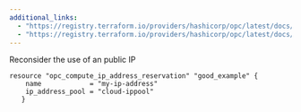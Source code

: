 ```yaml
---
additional_links: 
  - "https://registry.terraform.io/providers/hashicorp/opc/latest/docs/resources/opc_compute_ip_address_reservation"
  - "https://registry.terraform.io/providers/hashicorp/opc/latest/docs/resources/opc_compute_instance"
---
```


Reconsider the use of an public IP

```hcl
resource "opc_compute_ip_address_reservation" "good_example" {
 	name            = "my-ip-address"
 	ip_address_pool = "cloud-ippool"
   }
```
